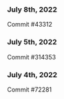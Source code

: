 ### July 8th, 2022

Commit #43312

### July 5th, 2022

Commit #314353


### July 4th, 2022

Commit #72281
